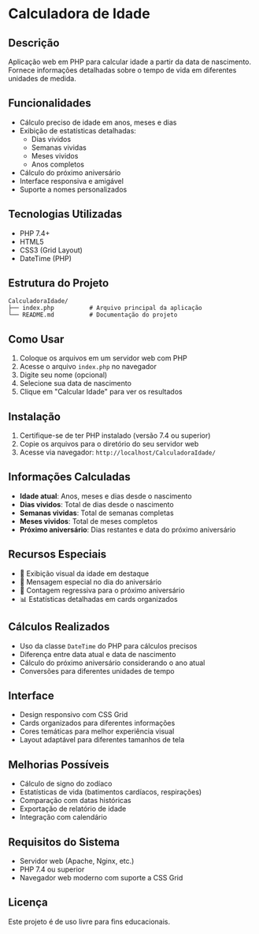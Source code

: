 # Calculadora de Idade

## Descrição
Aplicação web em PHP para calcular idade a partir da data de nascimento. Fornece informações detalhadas sobre o tempo de vida em diferentes unidades de medida.

## Funcionalidades
- Cálculo preciso de idade em anos, meses e dias
- Exibição de estatísticas detalhadas:
  - Dias vividos
  - Semanas vividas
  - Meses vividos
  - Anos completos
- Cálculo do próximo aniversário
- Interface responsiva e amigável
- Suporte a nomes personalizados

## Tecnologias Utilizadas
- PHP 7.4+
- HTML5
- CSS3 (Grid Layout)
- DateTime (PHP)

## Estrutura do Projeto
```
CalculadoraIdade/
├── index.php          # Arquivo principal da aplicação
└── README.md          # Documentação do projeto
```

## Como Usar
1. Coloque os arquivos em um servidor web com PHP
2. Acesse o arquivo `index.php` no navegador
3. Digite seu nome (opcional)
4. Selecione sua data de nascimento
5. Clique em "Calcular Idade" para ver os resultados

## Instalação
1. Certifique-se de ter PHP instalado (versão 7.4 ou superior)
2. Copie os arquivos para o diretório do seu servidor web
3. Acesse via navegador: `http://localhost/CalculadoraIdade/`

## Informações Calculadas
- **Idade atual**: Anos, meses e dias desde o nascimento
- **Dias vividos**: Total de dias desde o nascimento
- **Semanas vividas**: Total de semanas completas
- **Meses vividos**: Total de meses completos
- **Próximo aniversário**: Dias restantes e data do próximo aniversário

## Recursos Especiais
- 🎂 Exibição visual da idade em destaque
- 🎉 Mensagem especial no dia do aniversário
- 🎁 Contagem regressiva para o próximo aniversário
- 📊 Estatísticas detalhadas em cards organizados

## Cálculos Realizados
- Uso da classe `DateTime` do PHP para cálculos precisos
- Diferença entre data atual e data de nascimento
- Cálculo do próximo aniversário considerando o ano atual
- Conversões para diferentes unidades de tempo

## Interface
- Design responsivo com CSS Grid
- Cards organizados para diferentes informações
- Cores temáticas para melhor experiência visual
- Layout adaptável para diferentes tamanhos de tela

## Melhorias Possíveis
- Cálculo de signo do zodíaco
- Estatísticas de vida (batimentos cardíacos, respirações)
- Comparação com datas históricas
- Exportação de relatório de idade
- Integração com calendário

## Requisitos do Sistema
- Servidor web (Apache, Nginx, etc.)
- PHP 7.4 ou superior
- Navegador web moderno com suporte a CSS Grid

## Licença
Este projeto é de uso livre para fins educacionais. 